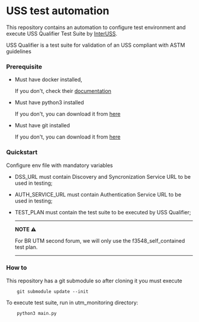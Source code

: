 # USS test automation 

This repository contains an automation to configure test environment and execute USS Qualifier Test Suite by [InterUSS](https://interussplatform.org/).

USS Qualifier is a test suite for validation of an USS  compliant with ASTM guidelines

### Prerequisite
- Must have docker installed, 


    If you don't, check their [documentation](https://docs.docker.com/engine/install/)
- Must have python3 installed
    

    If you don't, you can download it from [here](https://www.python.org/downloads/)
- Must have git installed 

    If you don't, you can download it from [here](https://www.git-scm.com/downloads)

### Quickstart

Configure env file with mandatory variables

- DSS_URL must contain Discovery and Syncronization Service URL to be used in testing;
- AUTH_SERVICE_URL must contain Authentication Service URL to be used in testing;
- TEST_PLAN must contain the test suite to be executed by USS Qualifier;

    ---
    **NOTE**
    ⚠️ 

    For BR UTM second forum, we will only use the f3548_self_contained test plan.

    ---

### How to

This repository has a git submodule so after cloning it you must execute 
```
    git submodule update --init
```

To execute test suite, run in utm_monitoring directory:

```
    python3 main.py
```
